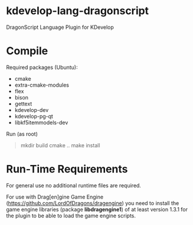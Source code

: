 # kdevelop-lang-dragonscript
DragonScript Language Plugin for KDevelop

# Compile
Required packages (Ubuntu):
- cmake
- extra-cmake-modules
- flex
- bison
- gettext
- kdevelop-dev
- kdevelop-pg-qt
- libkf5itemmodels-dev

Run (as root)
> mkdir build
> cmake ..
> make install

# Run-Time Requirements
For general use no additional runtime files are required.

For use with Drag\[en]gine Game Engine (https://github.com/LordOfDragons/dragengine)
you need to install the game engine libraries (package __libdragengine1__) of at
least version 1.3.1 for the plugin to be able to load the game engine scripts.
